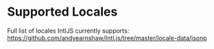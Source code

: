 # Supported Locales

Full list of locales IntlJS currently supports:
https://github.com/andyearnshaw/Intl.js/tree/master/locale-data/jsonp
